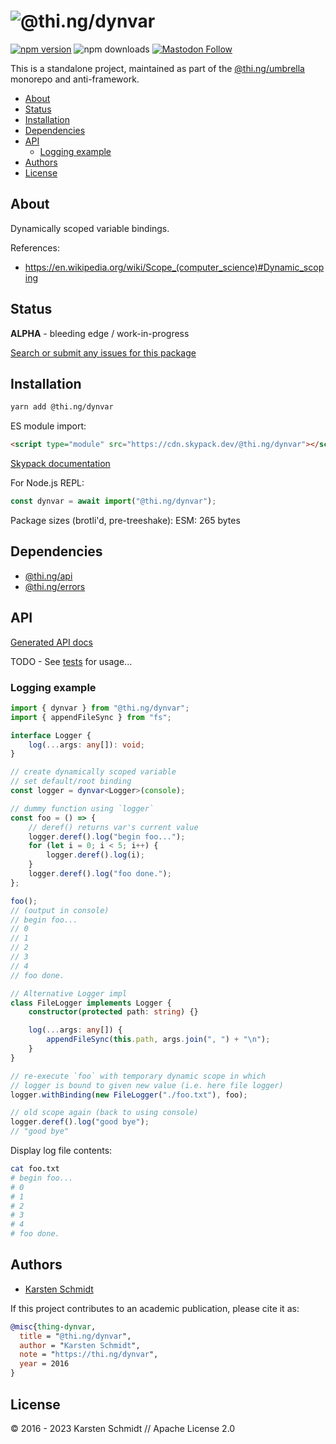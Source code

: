 <!-- This file is generated - DO NOT EDIT! -->
<!-- Please see: https://github.com/thi-ng/umbrella/blob/develop/CONTRIBUTING.md#changes-to-readme-files -->

# ![@thi.ng/dynvar](https://media.thi.ng/umbrella/banners-20230807/thing-dynvar.svg?973b46f6)

[![npm version](https://img.shields.io/npm/v/@thi.ng/dynvar.svg)](https://www.npmjs.com/package/@thi.ng/dynvar)
![npm downloads](https://img.shields.io/npm/dm/@thi.ng/dynvar.svg)
[![Mastodon Follow](https://img.shields.io/mastodon/follow/109331703950160316?domain=https%3A%2F%2Fmastodon.thi.ng&style=social)](https://mastodon.thi.ng/@toxi)

This is a standalone project, maintained as part of the
[@thi.ng/umbrella](https://github.com/thi-ng/umbrella/) monorepo and
anti-framework.

- [About](#about)
- [Status](#status)
- [Installation](#installation)
- [Dependencies](#dependencies)
- [API](#api)
  - [Logging example](#logging-example)
- [Authors](#authors)
- [License](#license)

## About

Dynamically scoped variable bindings.

References:

- https://en.wikipedia.org/wiki/Scope_(computer_science)#Dynamic_scoping

## Status

**ALPHA** - bleeding edge / work-in-progress

[Search or submit any issues for this package](https://github.com/thi-ng/umbrella/issues?q=%5Bdynvar%5D+in%3Atitle)

## Installation

```bash
yarn add @thi.ng/dynvar
```

ES module import:

```html
<script type="module" src="https://cdn.skypack.dev/@thi.ng/dynvar"></script>
```

[Skypack documentation](https://docs.skypack.dev/)

For Node.js REPL:

```js
const dynvar = await import("@thi.ng/dynvar");
```

Package sizes (brotli'd, pre-treeshake): ESM: 265 bytes

## Dependencies

- [@thi.ng/api](https://github.com/thi-ng/umbrella/tree/develop/packages/api)
- [@thi.ng/errors](https://github.com/thi-ng/umbrella/tree/develop/packages/errors)

## API

[Generated API docs](https://docs.thi.ng/umbrella/dynvar/)

TODO - See
[tests](https://github.com/thi-ng/umbrella/blob/develop/packages/dynvar/test/index.ts)
for usage...

### Logging example

```ts
import { dynvar } from "@thi.ng/dynvar";
import { appendFileSync } from "fs";

interface Logger {
    log(...args: any[]): void;
}

// create dynamically scoped variable
// set default/root binding
const logger = dynvar<Logger>(console);

// dummy function using `logger`
const foo = () => {
    // deref() returns var's current value
    logger.deref().log("begin foo...");
    for (let i = 0; i < 5; i++) {
        logger.deref().log(i);
    }
    logger.deref().log("foo done.");
};

foo();
// (output in console)
// begin foo...
// 0
// 1
// 2
// 3
// 4
// foo done.

// Alternative Logger impl
class FileLogger implements Logger {
    constructor(protected path: string) {}

    log(...args: any[]) {
        appendFileSync(this.path, args.join(", ") + "\n");
    }
}

// re-execute `foo` with temporary dynamic scope in which
// logger is bound to given new value (i.e. here file logger)
logger.withBinding(new FileLogger("./foo.txt"), foo);

// old scope again (back to using console)
logger.deref().log("good bye");
// "good bye"
```

Display log file contents:

```bash
cat foo.txt
# begin foo...
# 0
# 1
# 2
# 3
# 4
# foo done.
```

## Authors

- [Karsten Schmidt](https://thi.ng)

If this project contributes to an academic publication, please cite it as:

```bibtex
@misc{thing-dynvar,
  title = "@thi.ng/dynvar",
  author = "Karsten Schmidt",
  note = "https://thi.ng/dynvar",
  year = 2016
}
```

## License

&copy; 2016 - 2023 Karsten Schmidt // Apache License 2.0
